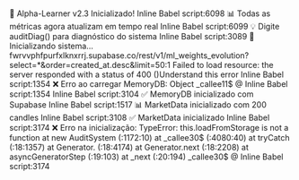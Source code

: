 🎉 Alpha-Learner v2.3 Inicializado!
Inline Babel script:6098 📊 Todas as métricas agora atualizam em tempo real
Inline Babel script:6099 💡 Digite auditDiag() para diagnóstico do sistema
Inline Babel script:3089 🚀 Inicializando sistema...
fwrvvphfpurfxlknxrrj.supabase.co/rest/v1/ml_weights_evolution?select=*&order=created_at.desc&limit=50:1  Failed to load resource: the server responded with a status of 400 ()Understand this error
Inline Babel script:1354 ❌ Erro ao carregar MemoryDB: Object
_callee11$ @ Inline Babel script:1354
Inline Babel script:3104 ✅ MemoryDB inicializado com Supabase
Inline Babel script:1517 📊 MarketData inicializado com 200 candles
Inline Babel script:3108 ✅ MarketData inicializado
Inline Babel script:3174 ❌ Erro na inicialização: TypeError: this.loadFromStorage is not a function
    at new AuditSystem (<anonymous>:1172:10)
    at _callee30$ (<anonymous>:4080:40)
    at tryCatch (<anonymous>:18:1357)
    at Generator.<anonymous> (<anonymous>:18:4174)
    at Generator.next (<anonymous>:18:2208)
    at asyncGeneratorStep (<anonymous>:19:103)
    at _next (<anonymous>:20:194)
_callee30$ @ Inline Babel script:3174
